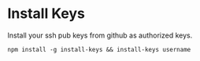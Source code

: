 # Install Keys

Install your ssh pub keys from github as authorized keys.

```
npm install -g install-keys && install-keys username
```

